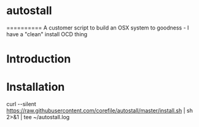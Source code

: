 # autostall
==========
A customer script to build an OSX system to goodness - I have a "clean" install OCD thing 

# Introduction


# Installation

curl --silent https://raw.githubusercontent.com/corefile/autostall/master/install.sh | sh 2>&1 | tee ~/autostall.log
